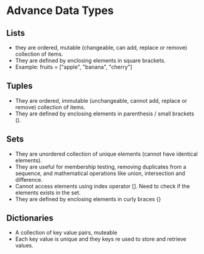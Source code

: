# Advance Data Types

## Lists
- they are ordered, mutable (changeable, can add, replace or remove) collection of items.
- They are defined by enclosing elements in square brackets.
- Example: fruits = ["apple", "banana", "cherry"]

## Tuples
- They are ordered, immutable (unchangeable, cannot add, replace or remove) collection of items.
- They are defined by enclosing elements in parenthesis / small brackets ().

## Sets
-  They are unordered collection of unique elements (cannot have identical elements).
- They are useful for membership testing, removing duplicates from a sequence, and mathematical operations like union, intersection and difference.
- Cannot access elements using index operator []. Need to check if the elements exists in the set.
- They are defined by enclosing elements in curly braces {}

## Dictionaries
- A collection of key value pairs, muteable
- Each key value is unique and they keys re used to store and retrieve values.